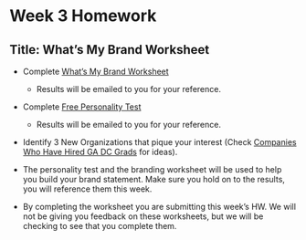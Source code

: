 # Week 3 Homework

## Title: What’s My Brand Worksheet     

- Complete [What’s My Brand Worksheet](http://goo.gl/forms/fw9o5CGu2X) 
  - Results will be emailed to you for your reference.

- Complete [Free Personality Test](http://www.16personalities.com/free-personality-test) 
  - Results will be emailed to you for your reference.

- Identify 3 New Organizations that pique your interest (Check [Companies Who Have Hired GA DC Grads](https://docs.google.com/spreadsheets/d/1LlQlDoVDDDuTvrg2poqFX-2X7zEilUhJy04DuytWwL4/edit#gid=0) for ideas).

- The personality test and the branding worksheet will be used to help you build your brand statement. Make sure you hold on to the results, you will reference them this week.
- By completing the worksheet you are submitting this week’s HW. We will not be giving you feedback on these worksheets, but we will be checking to see that you complete them.
